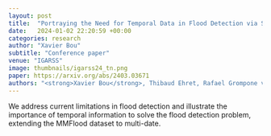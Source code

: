 ```yaml
---
layout: post
title:  "Portraying the Need for Temporal Data in Flood Detection via Sentinel-1"
date:   2024-01-02 22:20:59 +00:00
categories: research
author: "Xavier Bou"
subtitle: "Conference paper"
venue: "IGARSS"
image: thumbnails/igarss24_tn.png
paper: https://arxiv.org/abs/2403.03671
authors: "<strong>Xavier Bou</strong>, Thibaud Ehret, Rafael Grompone von Gioi, Jérémy Anger"
---
```

We address current limitations in flood detection and illustrate the importance of temporal information to solve the flood detection problem, extending the MMFlood dataset to multi-date.